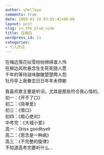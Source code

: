 ```yaml
---
author: shellbye
comments: true
date: 2009-01-24 03:01:42+00:00
layout: post
slug: in_the_plum_side
title: 在梅边
wordpress_id: 11
categories:
- 个人日记
---
```


在梅边落花似雪纷纷绵绵谁人怜   
在柳边风吹悬念生生死死随人愿   
千年的等待滋味酸酸楚楚两人怨   
牡丹亭上我眷恋日日年年未停歇   
  
  
我喜欢歌主要是听词，尤其是那些符合我心情的。  
初一：《开不了口》  
初二：《简单爱》  
初三：《借口》  
初四：《痴心绝对》  
中考完：《大城小爱》  
高一：《kiss goodbye》  
高二：《思念是一种病》  
高三：《不完整的旋律》  
不知道高考完要听什么...
